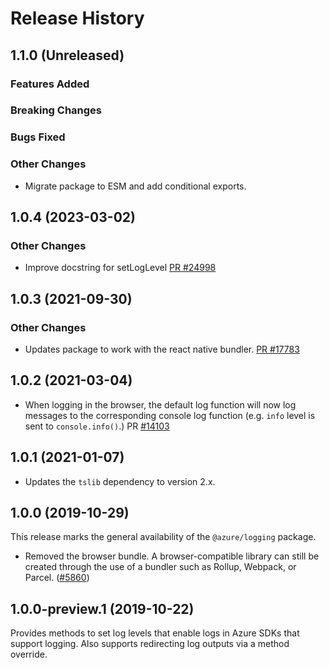 # Release History

## 1.1.0 (Unreleased)

### Features Added

### Breaking Changes

### Bugs Fixed

### Other Changes

- Migrate package to ESM and add conditional exports.


## 1.0.4 (2023-03-02)

### Other Changes

- Improve docstring for setLogLevel [PR #24998](https://github.com/Azure/azure-sdk-for-js/pull/24998)

## 1.0.3 (2021-09-30)

### Other Changes

- Updates package to work with the react native bundler. [PR #17783](https://github.com/Azure/azure-sdk-for-js/pull/17783)

## 1.0.2 (2021-03-04)

- When logging in the browser, the default log function will now log messages to the corresponding console log function (e.g. `info` level is sent to `console.info()`.) PR [#14103](https://github.com/Azure/azure-sdk-for-js/pull/14103)

## 1.0.1 (2021-01-07)

- Updates the `tslib` dependency to version 2.x.

## 1.0.0 (2019-10-29)

This release marks the general availability of the `@azure/logging` package.

- Removed the browser bundle. A browser-compatible library can still be created through the use of a bundler such as Rollup, Webpack, or Parcel.
  ([#5860](https://github.com/Azure/azure-sdk-for-js/pull/5860))

## 1.0.0-preview.1 (2019-10-22)

Provides methods to set log levels that enable logs in Azure SDKs that support logging.
Also supports redirecting log outputs via a method override.
